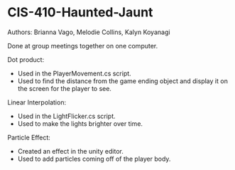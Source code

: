 # CIS-410-Haunted-Jaunt

Authors: Brianna Vago, Melodie Collins, Kalyn Koyanagi

Done at group meetings together on one computer.

Dot product:
- Used in the PlayerMovement.cs script.
- Used to find the distance from the game ending object and display it on the screen for the player to see.

Linear Interpolation:
- Used in the LightFlicker.cs script.
- Used to make the lights brighter over time.

Particle Effect:
- Created an effect in the unity editor.
- Used to add particles coming off of the player body.
